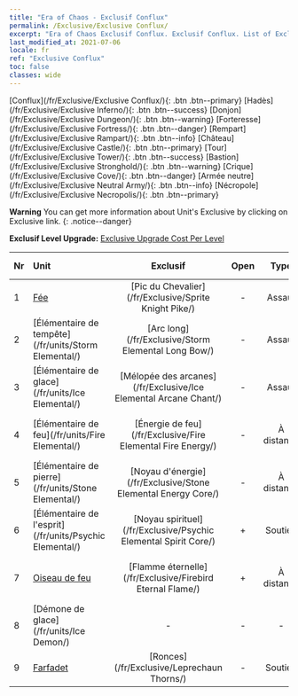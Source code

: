 ```yaml
---
title: "Era of Chaos - Exclusif Conflux"
permalink: /Exclusive/Exclusive Conflux/
excerpt: "Era of Chaos Exclusif Conflux. Exclusif Conflux. List of Exclusif Conflux in Era of Chaos"
last_modified_at: 2021-07-06
locale: fr
ref: "Exclusive Conflux"
toc: false
classes: wide
---
```

 [Conflux](/fr/Exclusive/Exclusive Conflux/){: .btn .btn--primary} [Hadès](/fr/Exclusive/Exclusive Inferno/){: .btn .btn--success} [Donjon](/fr/Exclusive/Exclusive Dungeon/){: .btn .btn--warning} [Forteresse](/fr/Exclusive/Exclusive Fortress/){: .btn .btn--danger} [Rempart](/fr/Exclusive/Exclusive Rampart/){: .btn .btn--info} [Château](/fr/Exclusive/Exclusive Castle/){: .btn .btn--primary} [Tour](/fr/Exclusive/Exclusive Tower/){: .btn .btn--success} [Bastion](/fr/Exclusive/Exclusive Stronghold/){: .btn .btn--warning} [Crique](/fr/Exclusive/Exclusive Cove/){: .btn .btn--danger} [Armée neutre](/fr/Exclusive/Exclusive Neutral Army/){: .btn .btn--info} [Nécropole](/fr/Exclusive/Exclusive Necropolis/){: .btn .btn--primary} 

**Warning** You can get more information about Unit's Exclusive by clicking on Exclusive link. 
{: .notice--danger}

 **Exclusif Level Upgrade:** [Exclusive Upgrade Cost Per Level](/Exclusive/ExclusiveUpgradeCostPerLevel/)

  | Nr |         Unit        | Exclusif | Open  |    Type   |  Item to Rank UP      |  Skin   |
  |:---|:--------------------|:-------------:|:-----:|:---------:|:---------------------:|:-------:|
  | 1  | [Fée](/fr/units/Sprite/) | [Pic du Chevalier](/fr/Exclusive/Sprite Knight Pike/) | - | Assaut | [Jeton Pic du Chevalier](/ItemsFR/con_916/) | - |
  | 2  | [Élémentaire de tempête](/fr/units/Storm Elemental/) | [Arc long](/fr/Exclusive/Storm Elemental Long Bow/) | - | Assaut | [Jeton Arc long](/ItemsFR/con_914/) | - |
  | 3  | [Élémentaire de glace](/fr/units/Ice Elemental/) | [Mélopée des arcanes](/fr/Exclusive/Ice Elemental Arcane Chant/) | - | Assaut | [Jeton Mélopée des arcanes](/ItemsFR/con_915/) | - |
  | 4  | [Élémentaire de feu](/fr/units/Fire Elemental/) | [Énergie de feu](/fr/Exclusive/Fire Elemental Fire Energy/) | - | À distance | [Jeton Énergie de feu](/ItemsFR/con_998/) | [Peau spéciale Énergie de feu](/ItemsFR/con_666/) |
  | 5  | [Élémentaire de pierre](/fr/units/Stone Elemental/) | [Noyau d'énergie](/fr/Exclusive/Stone Elemental Energy Core/) | - | À distance | [Jeton Noyau d'énergie](/ItemsFR/con_999/) | [Peau spéciale Noyau d'énergie](/ItemsFR/con_667/) |
  | 6  | [Élémentaire de l'esprit](/fr/units/Psychic Elemental/) | [Noyau spirituel](/fr/Exclusive/Psychic Elemental Spirit Core/) | + | Soutien | [Jeton Noyau spirituel](/ItemsFR/con_1000/) | [Skin spécial Noyau spirituel](/ItemsFR/con_668/) |
  | 7  | [Oiseau de feu](/fr/units/Firebird/) | [Flamme éternelle](/fr/Exclusive/Firebird Eternal Flame/) | + | À distance | [Jeton Flamme éternelle](/ItemsFR/con_1001/) | [Peau spéciale Flamme éternelle](/ItemsFR/con_669/) |
  | 8  | [Démone de glace](/fr/units/Ice Demon/) | - | - | - | none | none |
  | 9  | [Farfadet](/fr/units/Leprechaun/) | [Ronces](/fr/Exclusive/Leprechaun Thorns/) | - | Soutien | - | - |
